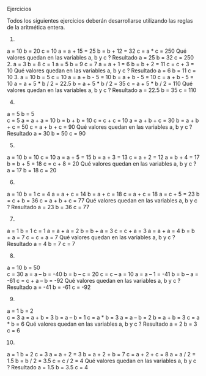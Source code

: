 Ejercicios 

Todos los siguientes ejercicios deberán desarrollarse utilizando las reglas de la aritmética entera.

1. 
a = 10 
b = 20 
c = 10 
a = a + 15 = 25
b = b + 12 = 32
c = a * c = 250
Qué valores quedan en las variables a, b y c ? 
Resultado
a = 25
b = 32
c = 250
2. 
a = 3 
b = 8 
c = 1 
a = 5 
b = 9 
c = 7 
a = a + 1 = 6
b = b + 2 = 11
c = c + 3 = 10
Qué valores quedan en las variables a, b  y c ? 
Resultado
a = 6
b = 11
c = 10
3. 
a = 10 
b = 5 
c = 10 
a = a + b - 5 = 10
b = a + b - 5 = 10
c = a + b - 5 = 10
a = a + 5 * b / 2 = 22.5
b = a + 5 * b / 2 = 35
c = a + 5 * b / 2 = 110
Qué valores quedan en las variables a, b y c ? 
Resultado
a = 22.5
b = 35
c = 110

4. 
a = 5 
b = 5  
c = 5 
a = a + a = 10
b = b + b = 10
c = c + c = 10
a = a + b + c = 30
b = a + b + c = 50
c = a + b + c = 90
Qué valores quedan en las variables a, b y c ? 
Resultado
a = 30
b = 50
c = 90

5. 
a = 10 
b = 10 
c = 10 
a = a + 5 = 15
b = a + 3 = 13
c = a + 2 = 12
a = b + 4 = 17
b = b + 5 = 18
c = c + 8 = 20
Qué valores quedan en las variables a, b y c ? 
a = 17
b = 18
c = 20

6. 
a = 10 
b = 1 
c = 4 
a = a + c = 14
b = a + c = 18
c = a + c = 18
a = c + 5 = 23
b = c + b = 36
c = a + b + c = 77
Qué valores quedan en las variables a, b y c ? 
Resultado
a = 23
b = 36
c = 77

7. 
a = 1 
b = 1 
c = 1 
a = a + a = 2
b = b + a = 3
c = c + a = 3
a = a + a = 4
b = b + a = 7
c = c + a = 7
Qué valores quedan en las variables a, b y c ? 
Resultado
a = 4
b = 7
c = 7

8. 
a = 10
b = 50                
c = 30 
a = a – b = -40
b = b – c = 20
c = c – a = 10
a = a – 1 = -41
b = b – a = -61
c = c + a – b = -92
Qué valores quedan en las variables a, b y c ? 
Resultado
a = -41
b = -61
c = -92

9. 
a = 1 
b = 2  
c = 3 
a = a + b = 3
b = a – b = 1
c = a * b = 3
a = a – b = 2
b = a + b = 3
c = a * b = 6
Qué valores quedan en las variables a, b y c ?
Resultado
a = 2
b = 3
c = 6

10. 
a = 1 
b = 2 
c = 3 
a = a + 2 = 3
b = a + 2 + b = 7
c = a + 2 + c = 8
a = a / 2 = 1.5 
b = b / 2 = 3.5
c = c / 2 = 4
Qué valores quedan en las variables a, b y c ?
Resultado
a = 1.5
b = 3.5
c = 4